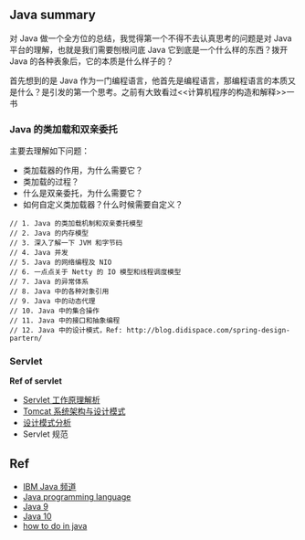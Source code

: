 
## Java summary

对 Java 做一个全方位的总结，我觉得第一个不得不去认真思考的问题是对 Java 平台的理解，也就是我们需要刨根问底 Java 它到底是一个什么样的东西？拨开 Java 的各种表象后，它的本质是什么样子的？

首先想到的是 Java 作为一门编程语言，他首先是编程语言，那编程语言的本质又是什么？是引发的第一个思考。之前有大致看过<<计算机程序的构造和解释>>一书

### Java 的类加载和双亲委托

主要去理解如下问题：

- 类加载器的作用，为什么需要它？
- 类加载的过程？
- 什么是双亲委托，为什么需要它？
- 如何自定义类加载器？什么时候需要自定义？


```
// 1. Java 的类加载机制和双亲委托模型
// 2. Java 的内存模型
// 3. 深入了解一下 JVM 和字节码
// 4. Java 并发
// 5. Java 的网络编程及 NIO
// 6. 一点点关于 Netty 的 IO 模型和线程调度模型
// 7. Java 的异常体系
// 8. Java 中的各种对象引用
// 9. Java 中的动态代理
// 10. Java 中的集合操作
// 11. Java 中的接口和抽象编程
// 12. Java 中的设计模式，Ref: http://blog.didispace.com/spring-design-partern/
```

### Servlet

**Ref of servlet**

- [Servlet 工作原理解析](https://www.ibm.com/developerworks/cn/java/j-lo-servlet/index.html)
- [Tomcat 系统架构与设计模式](https://www.ibm.com/developerworks/cn/java/j-lo-tomcat1/index.html)
- [设计模式分析](https://www.ibm.com/developerworks/cn/java/j-lo-tomcat2/)
- Servlet 规范


## Ref

- [IBM Java 频道](https://www.ibm.com/developerworks/cn/java/)
- [Java programming language](https://howtodoinjava.com/java/basics/what-is-java-programming-language/)
- [Java 9](https://howtodoinjava.com/java9/java9-new-features-enhancements/)
- [Java 10](https://howtodoinjava.com/java10/java10-features/)
- [how to do in java](https://howtodoinjava.com/)
